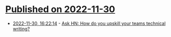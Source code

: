 # [Published on 2022-11-30](index.md)

* [2022-11-30, 16:22:14](https://news.ycombinator.com/item?id=33802991) - [Ask HN: How do you upskill your teams technical writing?](https://news.ycombinator.com/item?id=33802991)
